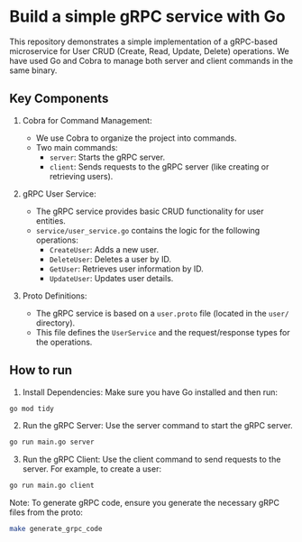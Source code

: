 # Build a simple gRPC service with Go

This repository demonstrates a simple implementation of a gRPC-based microservice for User CRUD (Create, Read, Update, Delete) operations. We have used Go and Cobra to manage both server and client commands in the same binary.

## Key Components

1. Cobra for Command Management:

   - We use Cobra to organize the project into commands.
   - Two main commands:
     - `server`: Starts the gRPC server.
     - `client`: Sends requests to the gRPC server (like creating or retrieving users).

2. gRPC User Service:

   - The gRPC service provides basic CRUD functionality for user entities.
   - `service/user_service.go` contains the logic for the following operations:
     - `CreateUser`: Adds a new user.
     - `DeleteUser`: Deletes a user by ID.
     - `GetUser`: Retrieves user information by ID.
     - `UpdateUser`: Updates user details.

3. Proto Definitions:
   - The gRPC service is based on a `user.proto` file (located in the `user/` directory).
   - This file defines the `UserService` and the request/response types for the operations.

## How to run

1. Install Dependencies: Make sure you have Go installed and then run:

```bash
go mod tidy
```

2. Run the gRPC Server: Use the server command to start the gRPC server.

```bash
go run main.go server
```

3. Run the gRPC Client: Use the client command to send requests to the server. For example, to create a user:

```bash
go run main.go client
```

Note: To generate gRPC code, ensure you generate the necessary gRPC files from the proto:

```bash
make generate_grpc_code
```

